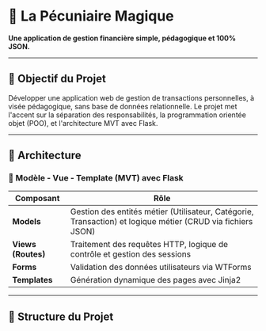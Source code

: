 # 💸 La Pécuniaire Magique

**Une application de gestion financière simple, pédagogique et 100% JSON.**

---

## 📌 Objectif du Projet

Développer une application web de gestion de transactions personnelles, à visée pédagogique, sans base de données relationnelle. Le projet met l'accent sur la séparation des responsabilités, la programmation orientée objet (POO), et l'architecture MVT avec Flask.

---

## 🧱 Architecture

### 🔄 Modèle - Vue - Template (MVT) avec Flask

| Composant      | Rôle                                                                 |
|----------------|----------------------------------------------------------------------|
| **Models**     | Gestion des entités métier (Utilisateur, Catégorie, Transaction) et logique métier (CRUD via fichiers JSON) |
| **Views (Routes)**  | Traitement des requêtes HTTP, logique de contrôle et gestion des sessions |
| **Forms**       | Validation des données utilisateurs via WTForms                     |
| **Templates**   | Génération dynamique des pages avec Jinja2                          |

---

## 📂 Structure du Projet